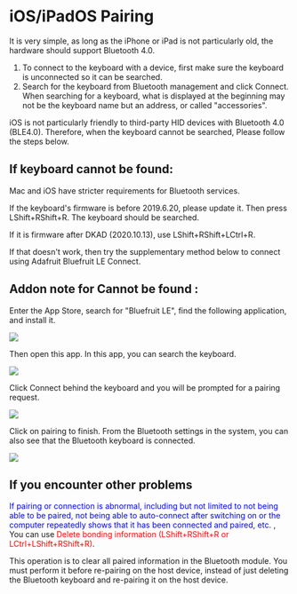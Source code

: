# iOS/iPadOS Pairing 

It is very simple, as long as the iPhone or iPad is not particularly old, the hardware should support Bluetooth 4.0.

  1. To connect to the keyboard with a device, first make sure the keyboard is unconnected so it can be searched.
  2. Search for the keyboard from Bluetooth management and click Connect. When searching for a keyboard, what is displayed at the beginning may not be the keyboard name but an address, or called "accessories".

iOS is not particularly friendly to third-party HID devices with Bluetooth 4.0 (BLE4.0). Therefore, when the keyboard cannot be searched, Please follow the steps below.


## If keyboard cannot be found:
Mac and iOS have stricter requirements for Bluetooth services.

If the keyboard's firmware is before 2019.6.20, please update it. Then press <key>LShift+RShift+R</key>. The keyboard should be searched. 

If it is firmware after DKAD (2020.10.13), use <key>LShift+RShift+LCtrl+R</key>.

If that doesn't work, then try the supplementary method below to connect using Adafruit Bluefruit LE Connect.


## Addon note for Cannot be found :

Enter the App Store, search for "Bluefruit LE", find the following application, and install it.

![](assets/ios_pairing_01.jpg)

Then open this app. In this app, you can search the keyboard.

![](assets/ios_pairing_02.jpg)

Click Connect behind the keyboard and you will be prompted for a pairing request.

![](assets/ios_pairing_03.jpg)

Click on pairing to finish. From the Bluetooth settings in the system, you can also see that the Bluetooth keyboard is connected.

![](assets/ios_pairing_04.jpg)


## If you encounter other problems

<html><font color="blue">If pairing or connection is abnormal, including but not limited to not being able to be paired, not being able to auto-connect after switching on or the computer repeatedly shows that it has been connected and paired, etc. </Font> </html>, You can use <html> <font color = "red"> Delete bonding information (<key>LShift+RShift+R</key> or <key>LCtrl+LShift+RShift+R</key>)</font></html>.

This operation is to clear all paired information in the Bluetooth module. You must perform it before re-pairing on the host device, instead of just deleting the Bluetooth keyboard and re-pairing it on the host device.
